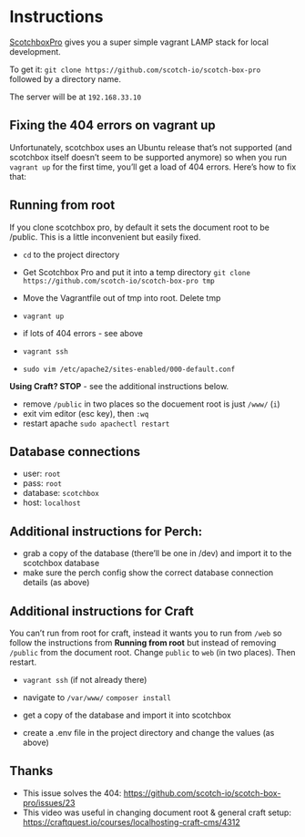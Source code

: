 # Instructions

[ScotchboxPro](https://box.scotch.io/) gives you a super simple vagrant LAMP stack for local development.

To get it: `git clone https://github.com/scotch-io/scotch-box-pro ` followed by a directory name.

The server will be at `192.168.33.10`

## Fixing the 404 errors on vagrant up

Unfortunately, scotchbox uses an Ubuntu release that’s not supported (and scotchbox itself doesn’t seem to be supported anymore) so when you run `vagrant up` for the first time, you’ll get a load of 404 errors. Here’s how to fix that:

## Running from root

If you clone scotchbox pro, by default it sets the document root to be /public. This is a little inconvenient but easily fixed.

* `cd` to the project directory
* Get Scotchbox Pro and put it into a temp directory `git clone https://github.com/scotch-io/scotch-box-pro tmp`
* Move the Vagrantfile out of tmp into root. Delete tmp
* `vagrant up`
* if lots of 404 errors - see above

* `vagrant ssh`
* `sudo vim /etc/apache2/sites-enabled/000-default.conf`

**Using Craft? STOP** - see the additional instructions below.

* remove `/public` in two places so the docuement root is just `/www/` (`i`)
* exit vim editor (esc key), then `:wq`
* restart apache `sudo apachectl restart`

## Database connections
* user: `root`
* pass: `root`
* database: `scotchbox`
* host: `localhost`

## Additional instructions for Perch:
* grab a copy of the database (there’ll be one in /dev) and import it to the scotchbox database
* make sure the perch config show the correct database connection details (as above)

## Additional instructions for Craft

You can’t run from root for craft, instead it wants you to run from `/web` so follow the instructions from **Running from root** but instead of removing `/public` from the document root. Change `public` to `web` (in two places). Then restart.

* `vagrant ssh` (if not already there)
* navigate to `/var/www/` `composer install`

* get a copy of the database and import it into scotchbox
* create a .env file in the project directory and change the values (as above)

## Thanks
* This issue solves the 404: https://github.com/scotch-io/scotch-box-pro/issues/23
* This video was useful in changing document root & general craft setup: https://craftquest.io/courses/localhosting-craft-cms/4312
